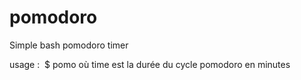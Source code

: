 # pomodoro
Simple bash pomodoro timer

usage : 
$ pomo <time> 
  où time est la durée du cycle pomodoro en minutes
